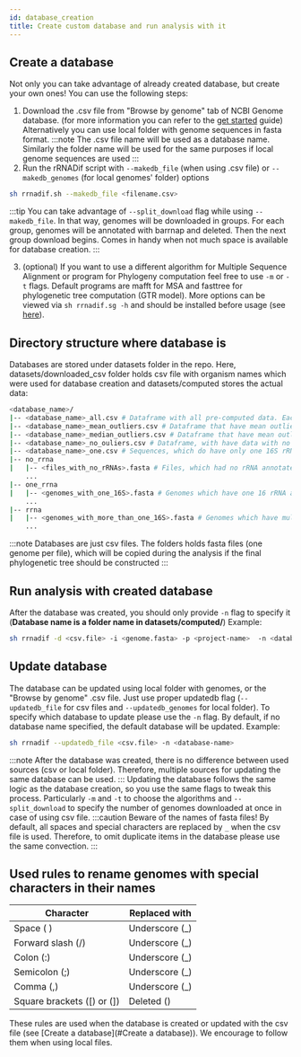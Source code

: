 ```yaml
---
id: database_creation
title: Create custom database and run analysis with it
---
```

## Create a database
Not only you can take advantage of already created database, but create your own ones! You can use the following steps:
1. Download the .csv file from "Browse by genome" tab of NCBI Genome database. (for more information you can refer to the [get started](#get_started.md) guide) Alternatively you can use local folder with genome sequences in fasta format.
:::note
The .csv file name will be used as a database name. Similarly the folder name will be used for the same purposes if local genome sequences are used
:::
2. Run the rRNADif script with `--makedb_file` (when using .csv file) or `--makedb_genomes` (for local genomes' folder) options
```bash
sh rrnadif.sh --makedb_file <filename.csv>
```
:::tip
You can take advantage of `--split_download` flag while using `--makedb_file`. In that way, genomes will be downloaded in groups. For each group, genomes will be annotated with barrnap and deleted. Then the next group download begins. Comes in handy when not much space is available for database creation.
:::

3. (optional) If you want to use a different algorithm for Multiple Sequence Alignment or program for Phylogeny computation feel free to use `-m` or `-t` flags. Default programs are mafft for MSA and fasttree for phylogenetic tree computation (GTR model). More options can be viewed via `sh rrnadif.sg -h` and should be installed before usage (see [here](installation.md)).


## Directory structure where database is
Databases are stored under datasets folder in the repo. Here, datasets/downloaded_csv folder holds csv file with organism names which were used for database creation and datasets/computed stores the actual data:
```bash
<database_name>/
|-- <database_name>_all.csv # Dataframe with all pre-computed data. Each row contains genome name, mean, median branch length values
|-- <database_name>_mean_outliers.csv # Dataframe that have mean outliers according to the 1,5 IQR
|-- <database_name>_median_outliers.csv # Dataframe that have mean outliers according to the 1,5 IQR
|-- <database_name>_no_ouliers.csv # Dataframe, with have data with no outliers
|-- <database_name>_one.csv # Sequences, which do have only one 16S rRNA (so here is just their names)
|-- no_rrna
|   |-- <files_with_no_rRNAs>.fasta # Files, which had no rRNA annotated at all. Filenames are GenBank assemly names.
    ...
|-- one_rrna
|   |-- <genomes_with_one_16S>.fasta # Genomes which have one 16 rRNA annotated. One fasta file per genome. 
    ...
|-- rrna
|   |-- <genomes_with_more_than_one_16S>.fasta # Genomes which have multiple 16S rRNA annotated. One file per genome.
    ...
```
:::note
Databases are just csv files. The folders holds fasta files (one genome per file), which will be copied during the analysis if the final phylogenetic tree should be constructed 
:::

## Run analysis with created database

After the database was created, you should only provide `-n` flag to specify it (**Database name is a folder name in datasets/computed/**)
Example:
```bash
sh rrnadif -d <csv.file> -i <genome.fasta> -p <project-name>  -n <database-name>
```

## Update database
The database can be updated using local folder with genomes, or the "Browse by genome" .csv file. Just use proper updatedb flag (`--updatedb_file` for csv files and `--updatedb_genomes` for local folder). To specify which database to update please use the `-n` flag. By default, if no database name specified, the default database will be updated. 
Example:
```bash
sh rrnadif --updatedb_file <csv.file> -n <database-name>
```
:::note
After the database was created, there is no difference between used sources (csv or local folder). Therefore, multiple sources for updating the same database can be used.
:::
Updating the database follows the same logic as the database creation, so you use the same flags to tweak this process. Particularly `-m` and `-t` to choose the algorithms and `--split_download` to specify the number of genomes downloaded at once in case of using csv file. 
:::caution
Beware of the names of fasta files! By default, all spaces and special characters are replaced by `_` when the csv file is used. Therefore, to omit duplicate items in the database please use the same convection. 
:::

## Used rules to rename genomes with special characters in their names

| Character             | Replaced with  |
|-----------------------|----------------|
| Space ( )             | Underscore (_) |
| Forward slash (/)     | Underscore (_) |
| Colon (:)             | Underscore (_) |
| Semicolon (;)         | Underscore (_) |
| Comma (,)             | Underscore (_) |
| Square brackets ([) or (]) | Deleted ()     |
These rules are used when the database is created or updated with the csv file (see [Create a database](#Create a database)). We encourage to follow them when using local files.
